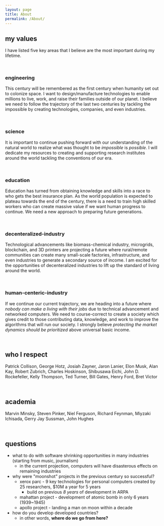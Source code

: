 ```yaml
---
layout: page
title: About
permalink: /About/
---
```


## my values
I have listed five key areas that I believe are the most important during my lifetime. 

&nbsp;
### engineering

This century will be remembered as the first century when humanity set out to colonize space. I want to design/manufacture technologies to enable millions to live, work, and raise their families outside of our planet. I believe we need to follow the trajectory of the last two centuries by tackling the impossible by creating technologies, companies, and even industries. 

&nbsp;
### science

It is important to continue pushing forward with our understanding of the natural world to realize what was thought to be *impossible* is *possible*. I will dedicate my resources to creating and supporting research institutes around the world tackling the conventions of our era. 

&nbsp;
### education

Education has turned from obtaining knowledge and skills into a race to who gets the best insurance plan. As the world population is expected to plateau towards the end of the century, there is a need to train high skilled workers who can create massive value if we want human progress to continue. We need a new approach to preparing future generations. 

&nbsp;
### decenteralized-industry

Technological advancements like biomass-chemical industry, microgrids, blockchain, and 3D printers are projecting a future where rural/remote communities can create many small-scale factories, infrastructure, and even industries to generate a secondary source of income. I am excited for the opportunities of decenteralized industries to lift up the standard of living around the world. 

&nbsp;
### human-centeric-industry

If we continue our current trajectory, we are heading into a future where *nobody can make a living with their jobs* due to technical advancement and networked computers. We need to course-correct to create a society which gives credit to those contributing data, knowledge, and work to improve the algorithms that will run our society. I strongly believe *protecting the market dynamics should be prioritized* above universal basic income. 

&nbsp;

## who I respect 
 Patrick Collison, George Hotz, Josiah Zayner, Jaron Lanier, Elon Musk, Alan Kay, Robert Zubrich, Charles Hoskinson, Shibusawa Eichi, John D. Rockefeller, Kelly Thompson, Ted Turner, Bill Gates, Henry Ford, Bret Victor

&nbsp;

## academia
 Marvin Minsky, Steven Pinker, Niel Ferguson, Richard Feynman, Miyzaki Ichisada, Gerry Jay Sussman, John Hughes

&nbsp;

## questions
- what to do with software shrinking opportunities in many industries (starting from music, journalism) 
    - in the current projection, computers will have disasterous effects on remaining industries
- why were "moonshot" projects in the previous century so successful?
    - xerox parc - 9 key technologies for personal computers created by 25 researchers, $10M a year for 5 years 
        - build on previous *8 years* of development in ARPA
    - mahattan project - development of atomic bomb in only 6 years (1939~1945) 
    - apollo project - landing a man on moon within a decade
- how do you develop developed countries? 
    - in other words, **where do we go from here?**